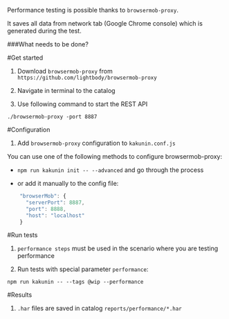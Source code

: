 Performance testing is possible thanks to `browsermob-proxy`.

It saves all data from network tab (Google Chrome console) which is generated during the test.

###What needs to be done?

#Get started

1. Download `browsermob-proxy` from `https://github.com/lightbody/browsermob-proxy`

2. Navigate in terminal to the catalog

3. Use following command to start the REST API

```
./browsermob-proxy -port 8887
```

#Configuration
1. Add `browsermob-proxy` configuration to `kakunin.conf.js`

You can use one of the following methods to configure browsermob-proxy:

- `npm run kakunin init -- --advanced` and go through the process

- or add it manually to the config file:

```javascript
    "browserMob": {
      "serverPort": 8887,
      "port": 8888,
      "host": "localhost"
    }
```

#Run tests

1. `performance steps` must be used in the scenario where you are testing performance

2. Run tests with special parameter `performance`:

```
npm run kakunin -- --tags @wip --performance
```

#Results

1. `.har` files are saved in catalog `reports/performance/*.har`
